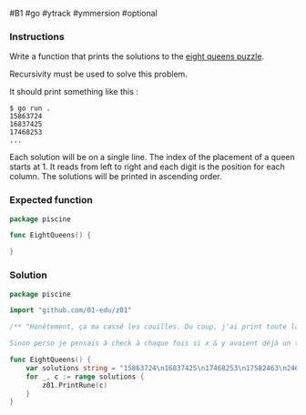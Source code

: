#B1 #go #ytrack #ymmersion #optional 

### Instructions

Write a function that prints the solutions to the [eight queens puzzle](https://en.wikipedia.org/wiki/Eight_queens_puzzle).

Recursivity must be used to solve this problem.

It should print something like this :

```console
$ go run .
15863724
16837425
17468253
...
```

Each solution will be on a single line. The index of the placement of a queen starts at 1. It reads from left to right and each digit is the position for each column. The solutions will be printed in ascending order.

### Expected function

```go
package piscine

func EightQueens() {

}
```


### Solution 

```go
package piscine

import "github.com/01-edu/z01"

/** "Honêtement, ça ma cassé les couilles. Du coup, j'ai print toute la solution" - Ugo

Sinon perso je pensais à check à chaque fois si x & y avaient déjà un truc sur la ligne... Mais moi aussi ça m'as pété les burnes. */

func EightQueens() {
	var solutions string = "15863724\n16837425\n17468253\n17582463\n24683175\n25713864\n25741863\n26174835\n26831475\n27368514\n27581463\n28613574\n31758246\n35281746\n35286471\n35714286\n35841726\n36258174\n36271485\n36275184\n36418572\n36428571\n36814752\n36815724\n36824175\n37285146\n37286415\n38471625\n41582736\n41586372\n42586137\n42736815\n42736851\n42751863\n42857136\n42861357\n46152837\n46827135\n46831752\n47185263\n47382516\n47526138\n47531682\n48136275\n48157263\n48531726\n51468273\n51842736\n51863724\n52468317\n52473861\n52617483\n52814736\n53168247\n53172864\n53847162\n57138642\n57142863\n57248136\n57263148\n57263184\n57413862\n58413627\n58417263\n61528374\n62713584\n62714853\n63175824\n63184275\n63185247\n63571428\n63581427\n63724815\n63728514\n63741825\n64158273\n64285713\n64713528\n64718253\n68241753\n71386425\n72418536\n72631485\n73168524\n73825164\n74258136\n74286135\n75316824\n82417536\n82531746\n83162574\n84136275\n"
	for _, c := range solutions {
		z01.PrintRune(c)
	}
}
```
